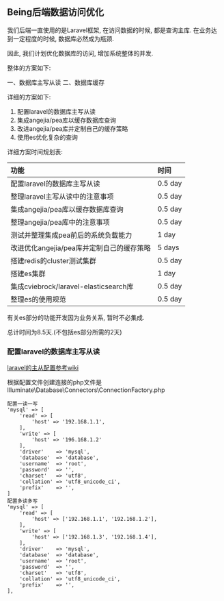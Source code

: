 ## Being后端数据访问优化

我们后端一直使用的是Laravel框架, 在访问数据的时候, 都是查询主库.
在业务达到一定程度的时候, 数据库必然成为瓶颈.

因此, 我们计划优化数据库的访问, 增加系统整体的并发.

整体的方案如下:

一、数据库主写从读
二、数据库缓存

详细的方案如下:

1. 配置laravel的数据库主写从读
2. 集成angejia/pea库以缓存数据库查询
3. 改进angejia/pea库并定制自己的缓存策略
4. 使用es优化复杂的查询

详细方案时间规划表:

| 功能                                   | 时间      |
| :---                                  | :----    |
| 配置laravel的数据库主写从读              | 0.5 day |
| 整理laravel主写从读中的注意事项           | 0.5 day |
| 集成angejia/pea库以缓存数据库查询         | 0.5 day |
| 整理angejia/pea库中的注意事项             |  0.5 day |
| 测试并整理集成pea前后的系统负载能力         |  1 day |
| 改进优化angejia/pea库并定制自己的缓存策略   | 5 days |
| 搭建redis的cluster测试集群               | 0.5 day |
| 搭建es集群                              | 1 day |
| 集成cviebrock/laravel-elasticsearch库   | 0.5 day |
| 整理es的使用规范                         | 0.5 day |

有关es部分的功能开发因为业务关系, 暂时不必集成.

总计时间为8.5天.(不包括es部分所需的2天)



### 配置laravel的数据库主写从读

[laravel的主从配置参考wiki](https://laravel.com/docs/5.1/database)

根据配置文件创建连接的php文件是Illuminate\Database\Connectors\ConnectionFactory.php

```
配置一读一写
'mysql' => [
    'read' => [
        'host' => '192.168.1.1',
    ],
    'write' => [
        'host' => '196.168.1.2'
    ],
    'driver'    => 'mysql',
    'database'  => 'database',
    'username'  => 'root',
    'password'  => '',
    'charset'   => 'utf8',
    'collation' => 'utf8_unicode_ci',
    'prefix'    => '',
]
配置多读多写
'mysql' => [
    'read' => [
        'host' => ['192.168.1.1', '192.168.1.2'],
    ],
    'write' => [
        'host' => ['192.168.1.3', '192.168.1.4'],
    ],
    'driver'    => 'mysql',
    'database'  => 'database',
    'username'  => 'root',
    'password'  => '',
    'charset'   => 'utf8',
    'collation' => 'utf8_unicode_ci',
    'prefix'    => '',
],
```
